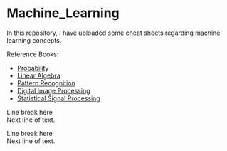 # Machine_Learning

In this repository, I have uploaded some cheat sheets regarding machine learning concepts.

Reference Books:
- [Probability]([https://example.com/probability_book](https://probability4datascience.com/))
- [Linear Algebra](https://example.com/linear_algebra_book)
- [Pattern Recognition](https://example.com/pattern_recognition_book)
- [Digital Image Processing](https://example.com/digital_image_processing_book)
- [Statistical Signal Processing](https://example.com/statistical_signal_processing_book)

<!-- Line break using two spaces -->
Line break here  
Next line of text.

<!-- Line break using HTML <br> tag -->
Line break here <br>
Next line of text.
